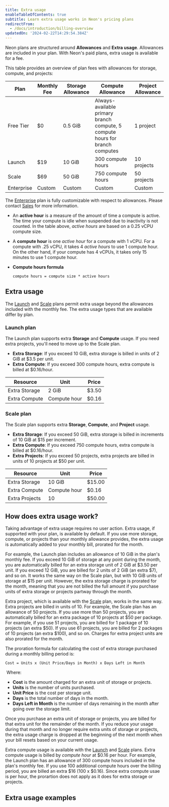 ```yaml
---
title: Extra usage
enableTableOfContents: true
subtitle: Learn extra usage works in Neon's pricing plans
redirectFrom:
  - /docs/introduction/billing-overview
updatedOn: '2024-02-22T14:29:54.384Z'
---
```


Neon plans are structured around **Allowances** and **Extra usage**. Allowances are included in your plan. With Neon's paid plans, extra usage is available for a fee.

This table provides an overview of plan fees with allowances for storage, compute, and projects:

| Plan       | Monthly Fee       | Storage Allowance | Compute Allowance | Project Allowance     |
|------------|-------------------|-------------------|-------------------|-----------------------|
| Free Tier  | $0                | 0.5 GiB           | Always-available primary branch compute, 5 compute hours for branch computes                 | 1 project             |
| Launch     | $19               | 10 GiB            | 300 compute hours         | 10 projects           |
| Scale      | $69               | 50 GiB            | 750 compute hours         | 50 projects           |
| Enterprise | Custom | Custom        | Custom            | Custom               |

The [Enterprise](/docs/introduction/plans#enterprise) plan is fully customizable with respect to allowances. Please contact [Sales](/contact-sales) for more information.

<Admonition type="tip" title="What are active hours and compute hours?">

- An **active hour** is a measure of the amount of time a compute is active. The time your compute is idle when suspended due to inactivity is not counted. In the table above, _active hours_ are based on a 0.25 vCPU compute size.
- A **compute hour** is one _active hour_ for a compute with 1 vCPU. For a compute with .25 vCPU, it takes 4 _active hours_ to use 1 compute hour. On the other hand, if your compute has 4 vCPUs, it takes only 15 minutes to use 1 compute hour.
- **Compute hours formula**

  ```
  compute hours = compute size * active hours
  ```

</Admonition>

## Extra usage

The [Launch](/docs/introduction/plans##launch) and [Scale](/docs/introduction/plans##scale) plans permit extra usage beyond the allowances included with the monthly fee. The extra usage types that are available differ by plan.

### Launch plan

The Launch plan supports extra **Storage** and **Compute** usage. If you need extra projects, you'll need to move up to the Scale plan.

- **Extra Storage**: If you exceed 10 GiB, extra storage is billed in units of 2 GiB at $3.5 per unit.
- **Extra Compute**: If you exceed 300 compute hours, extra compute is billed at $0.16/hour.

| Resource | Unit         | Price     |
|----------|--------------|-----------|
| Extra Storage  | 2 GiB        | $3.50     |
| Extra Compute  | Compute hour | $0.16     |


### Scale plan

The Scale plan supports extra **Storage**, **Compute**, and **Project** usage.

- **Extra Storage**: If you exceed 50 GiB, extra storage is billed in increments of 10 GiB at $15 per increment.
- **Extra Compute**: If you exceed 750 compute hours, extra compute is billed at $0.16/hour.
- **Extra Projects**: If you exceed 50 projects, extra projects are billed in units of 10 projects at $50 per unit.

| Resource | Unit         | Price     |
|----------|--------------|-----------|
| Extra Storage  | 10 GiB        | $15.00     |
| Extra Compute  | Compute hour | $0.16     |
| Extra Projects  | 10 | $50.00     |

## How does extra usage work?

Taking advantage of extra usage requires no user action. Extra usage, if supported with your plan, is available by default. If you use more storage, compute, or projects than your monthly allowance provides, the extra usage is automatically added to your monthly bill, prorated for the month.

For example, the Launch plan includes an allowance of 10 GiB in the plan's monthly fee. If you exceed 10 GiB of storage at any point during the month, you are automatically billed for an extra storage unit of 2 GiB at $3.50 per unit. If you exceed 12 GiB, you are billed for 2 units of 2 GiB (an extra $7), and so on. It works the same way on the Scale plan, but with 10 GiB units of storage at $15 per unit. However, the extra storage charge is prorated for the month, meaning that you are not billed the full amount if you purchase units of extra storage or projects partway through the month.

Extra project, which is available with the [Scale](/docs/introduction/plans##scale) plan, works in the same way. Extra projects are billed in units of 10. For example, the Scale plan has an allowance of 50 projects. If you use more than 50 projects, you are automatically billed for an extra package of 10 projects at $50 per package. For example, if you use 51 projects, you are billed for 1 package of 10 projects (an extra $50). If you use 61 projects, you are billed for 2 packages of 10 projects (an extra $100), and so on. Charges for extra project units are also prorated for the month.

<Admonition type="note" title="How extra storage and project charges are prorated">
The proration formula for calculating the cost of extra storage purchased during a monthly billing period is:

```plaintext
Cost = Units x (Unit Price/Days in Month) x Days Left in Month
```
​
Where:

- **Cost** is the amount charged for an extra unit of storage or projects. 
- **Units** is the number of units purchased.
- **Unit Price** is the cost per storage unit.
- **Days** is the total number of days in the month.
- **Days Left in Month** is the number of days remaining in the month after going over the storage limit.

Once you purchase an extra unit of storage or projects, you are billed for that extra unit for the remainder of the month. If you reduce your usage during that month and no longer require extra units of storage or projects, the extra usage charge is dropped at the beginning of the next month when your bill resets based on your current usage.
</Admonition>

Extra compute usage is available with the [Launch](/docs/introduction/plans##launch) and [Scale](/docs/introduction/plans##scale) plans. Extra compute usage is billed by _compute hour_ at $0.16 per hour. For example, the Launch plan has an allowance of 300 compute hours included in the plan's monthly fee. If you use 100 additional compute hours over the billing period, you are billed an extra $16 (100 x $0.16). Since extra compute usae is per hour, the prorartion does not apply as it does for extra storage or projects.

## Extra usage examples



